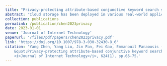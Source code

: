 ```yaml
---
title: "Privacy-protecting attribute-based conjunctive keyword search scheme in cloud storage"
abstract: "Cloud storage has been deployed in various real-world applications. But how to enable Internet users to search over encrypted data and to enable data owners to perform fine- grained search authorization are of huge challenge. Attribute- based keyword search (ABKS) is a well-studied solution to the challenge, but there are some drawbacks that prevent its practical adoption in cloud storage context. First, the access policy in the index and the attribute set in the trapdoor are both in plaintext, they are likely to reveal the privacy of data owners and users. Second, the current ABKS schemes cannot provide multi-keyword search under the premise of ensuring security and efficiency. We explore an efficient way to connect the inner product encryption with the access control mechanism and search process in ABKS, and propose a privacy-protecting attribute- based conjunctive keyword search scheme. The proposed scheme provides conjunctive keyword search and ensures that the access policy and attribute set are both fully hidden. Formal security models are defined and the scheme is proved IND-CKA, IND-OKGA, access policy hiding and attribute set hiding. Finally, empirical simulations are carried out on real-world dataset, and the results demonstrate that our design outperforms other existing schemes in security and efficiency."
collection: publications
permalink: /publication/chen2023privacy
date: 2023-01-01
venue: 'Journal of Internet Technology'
paperurl: '/files/pdf/papers/chen2023privacy.pdf'
link: 'https://doi.org/10.1007/978-3-030-32430-8_6'
citation: 'Yang Chen, Yang Liu, Jin Pan, Fei Gao, Emmanouil Panaousis (2023) 
	&quot;Privacy-protecting attribute-based conjunctive keyword search scheme in cloud storage.&quot; 
	<i>Journal of Internet Technology</i>, 624(1), pp.65-75.'
---
```


